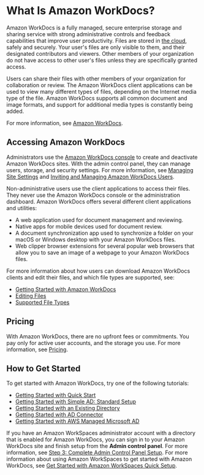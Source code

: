 # What Is Amazon WorkDocs?<a name="what_is"></a>

Amazon WorkDocs is a fully managed, secure enterprise storage and sharing service with strong administrative controls and feedback capabilities that improve user productivity\. Files are stored in [the cloud](https://aws.amazon.com//what-is-cloud-computing/), safely and securely\. Your user's files are only visible to them, and their designated contributors and viewers\. Other members of your organization do not have access to other user's files unless they are specifically granted access\. 

Users can share their files with other members of your organization for collaboration or review\. The Amazon WorkDocs client applications can be used to view many different types of files, depending on the Internet media type of the file\. Amazon WorkDocs supports all common document and image formats, and support for additional media types is constantly being added\. 

For more information, see [Amazon WorkDocs](https://aws.amazon.com/workdocs/)\. 

## Accessing Amazon WorkDocs<a name="accessing"></a>

Administrators use the [Amazon WorkDocs console](https://console.aws.amazon.com/zocalo/) to create and deactivate Amazon WorkDocs sites\. With the admin control panel, they can manage users, storage, and security settings\. For more information, see [Managing Site Settings](manage-sites.md) and [Inviting and Managing Amazon WorkDocs Users](users.md)\.

Non\-administrative users use the client applications to access their files\. They never use the Amazon WorkDocs console or the administration dashboard\. Amazon WorkDocs offers several different client applications and utilities:
+ A web application used for document management and reviewing\.
+ Native apps for mobile devices used for document review\.
+ A document synchronization app used to synchronize a folder on your macOS or Windows desktop with your Amazon WorkDocs files\.
+ Web clipper browser extensions for several popular web browsers that allow you to save an image of a webpage to your Amazon WorkDocs files\.

For more information about how users can download Amazon WorkDocs clients and edit their files, and which file types are supported, see:
+ [Getting Started with Amazon WorkDocs](https://docs.aws.amazon.com/workdocs/latest/userguide/getting_started.html)
+ [Editing Files](https://docs.aws.amazon.com/workdocs/latest/userguide/client_folders.html#edit_files)
+ [Supported File Types](https://docs.aws.amazon.com/workdocs/latest/userguide/what_is.html#file-types)

## Pricing<a name="pricing"></a>

With Amazon WorkDocs, there are no upfront fees or commitments\. You pay only for active user accounts, and the storage you use\. For more information, see [Pricing](https://aws.amazon.com/workdocs/pricing)\.

## How to Get Started<a name="how-to-start"></a>

To get started with Amazon WorkDocs, try one of the following tutorials:
+ [Getting Started with Quick Start](cloud_quick_start.md)
+ [Getting Started with Simple AD: Standard Setup](cloud_standard_setup.md)
+ [Getting Started with an Existing Directory](existing-dir-setup.md)
+ [Getting Started with AD Connector ](connect_directory_connector.md)
+ [Getting Started with AWS Managed Microsoft AD](connect_directory_microsoft.md)

If you have an Amazon WorkSpaces administrator account with a directory that is enabled for Amazon WorkDocs, you can sign in to your Amazon WorkDocs site and finish setup from the **Admin control panel**\. For more information, see [Step 3: Complete Admin Control Panel Setup](cloud_standard_setup.md#standard-setup-admin-panel)\. For more information about using Amazon WorkSpaces to get started with Amazon WorkDocs, see [Get Started with Amazon WorkSpaces Quick Setup](https://docs.aws.amazon.com/workspaces/latest/adminguide/getting-started.html)\.